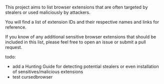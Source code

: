 This project aims to list browser extensions that are often targeted by stealers or used maliciously by attackers.

You will find a list of extension IDs and their respective names and links for reference.

If you know of any additional sensitive browser extensions that should be included in this list, please feel free to open an issue or submit a pull request.

todo:
  - add a Hunting Guide for detecting potential stealers or even installation of sensitives/malicious extensions
  - test cursedbrowser
